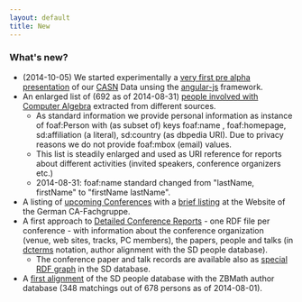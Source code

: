 ```yaml
---
layout: default
title: New
---
```


### What's new?

-   (2014-10-05) We started experimentally a [very first pre alpha presentation](http://symbolicdata.org/info/?s=index.html) of our [CASN](CASN "wikilink") Data unsing the [angular-js](https://angularjs.org/) framework.
-   An enlarged list of (692 as of 2014-08-31) [people involved with Computer Algebra](http://symbolicdata.org/Data/People/) extracted from different sources.
    -   As standard information we provide personal information as instance of foaf:Person with (as subset of) keys foaf:name , foaf:homepage, sd:affiliation (a literal), sd:country (as dbpedia URI). Due to privacy reasons we do not provide foaf:mbox (email) values.
    -   This list is steadily enlarged and used as URI reference for reports about different activities (invited speakers, conference organizers etc.)
    -   2014-08-31: foaf:name standard changed from "lastName, firstName" to "firstName lastName".
-   A listing of [upcoming Conferences](http://symbolicdata.org/casn/UpcomingConferences/) with a [brief listing](http://www.fachgruppe-computeralgebra.de/tagungsankuendigungen/) at the Website of the German CA-Fachgruppe.
-   A first approach to [Detailed Conference Reports](http://symbolicdata.org/Drafts/Conferences/) - one RDF file per conference - with information about the conference organization (venue, web sites, tracks, PC members), the papers, people and talks (in [dcterms](http://dublincore.org/documents/dcmi-terms/) notation, author alignment with the SD people database).
    -   The conference paper and talk records are available also as [special RDF graph](http://symbolicdata.org/Data/ConferencePapersAndTalks/) in the SD database.
-   A [first alignment](http://symbolicdata.org/Data/ZBMathPeople/) of the SD people database with the ZBMath author database (348 matchings out of 678 persons as of 2014-08-01).

